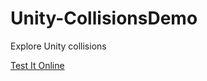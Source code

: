 # Unity-CollisionsDemo
Explore Unity collisions

[Test It Online](https://kevincastejon.github.io/Unity-CollisionsDemo-Lab/)
